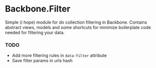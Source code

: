 Backbone.Filter
===============

Simple (i hope) module for do collection filtering in Backbone. 
Contains abstract views, models and some shortcuts for minimize boilerplate code needed for filtering your data.



### TODO
* Add more filtering rules in `data-filter` attribute
* Save filter params in urls hash
